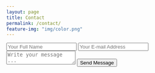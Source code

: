 ```yaml
---
layout: page
title: Contact
permalink: /contact/
feature-img: "img/color.png"
---
```



<!-- #1 -->
<form action="https://getsimpleform.com/messages?form_api_token=44347f5065f26d30db8f9d6d0a1c5fae" method="post">
  <!-- the redirect_to is optional, the form will redirect to the referrer on submission -->
  <!-- #2 -->
  <input type='hidden' name='redirect_to' value='http://cammedia.org' />
  <input type='text' name='name' placeholder='Your Full Name' />
  <input type='email' name='email' placeholder='Your E-mail Address' />
  <textarea name='message' placeholder='Write your message ...'></textarea>
  <input type='submit' value='Send Message' />
</form>
